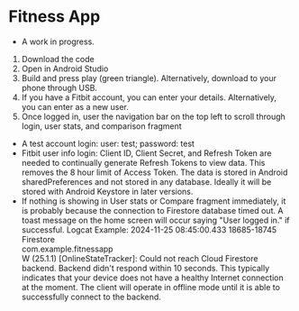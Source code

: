 # Fitness App

- A work in progress.

1. Download the code
2. Open in Android Studio
3. Build and press play (green triangle). Alternatively, download to your phone through USB.
4. If you have a Fitbit account, you can enter your details. Alternatively, you can enter as a new user.
5. Once logged in, user the navigation bar on the top left to scroll through login, user stats, and comparison fragment

- A test account login: user: test; password: test
- Fitbit user info login: Client ID, Client Secret, and Refresh Token are needed to continually generate Refresh Tokens to view data. This removes the 8 hour limit of Access Token. The data is stored in Android sharedPreferences and not stored in any database. Ideally it will be stored with Android Keystore in later versions.
- If nothing is showing in User stats or Compare fragment immediately, it is probably because the connection to Firestore database timed out. A toast message on the home screen will occur saying  "User logged in." if successful.
Logcat Example:
2024-11-25 08:45:00.433 18685-18745 Firestore    
com.example.fitnessapp               
W  (25.1.1) [OnlineStateTracker]: Could not reach Cloud Firestore backend. Backend didn't respond within 10 seconds. This typically indicates that your device does not have a healthy Internet connection at the moment. The client will operate in offline mode until it is able to successfully connect to the backend.
